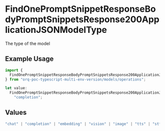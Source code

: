 # FindOnePromptSnippetResponseBodyPromptSnippetsResponse200ApplicationJSONModelType

The type of the model

## Example Usage

```typescript
import {
  FindOnePromptSnippetResponseBodyPromptSnippetsResponse200ApplicationJSONModelType,
} from "orq-poc-typescript-multi-env-version/models/operations";

let value:
  FindOnePromptSnippetResponseBodyPromptSnippetsResponse200ApplicationJSONModelType =
    "completion";
```

## Values

```typescript
"chat" | "completion" | "embedding" | "vision" | "image" | "tts" | "stt" | "rerank"
```